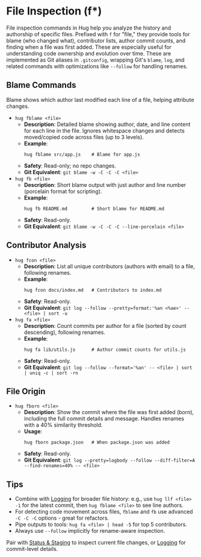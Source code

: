 # File Inspection (f*)
File inspection commands in Hug help you analyze the history and authorship of specific files. Prefixed with `f` for "file," they provide tools for blame (who
changed what), contributor lists, author commit counts, and finding when a file was first added. These are especially useful for understanding code ownership
and evolution over time.
These are implemented as Git aliases in `.gitconfig`, wrapping Git's `blame`, `log`, and related commands with optimizations like `--follow` for handling
renames.

## Blame Commands
Blame shows which author last modified each line of a file, helping attribute changes.
- `hug fblame <file>`
    - **Description**: Detailed blame showing author, date, and line content for each line in the file. Ignores whitespace changes and detects moved/copied code
      across files (up to 3 levels).
    - **Example**:
      ```
      hug fblame src/app.js    # Blame for app.js
      ```
    - **Safety**: Read-only; no repo changes.
    - **Git Equivalent**: `git blame -w -C -C -C <file>`
- `hug fb <file>`
    - **Description**: Short blame output with just author and line number (porcelain format for scripting).
    - **Example**:
      ```
      hug fb README.md         # Short blame for README.md
      ```
    - **Safety**: Read-only.
    - **Git Equivalent**: `git blame -w -C -C -C --line-porcelain <file>`

## Contributor Analysis
- `hug fcon <file>`
    - **Description**: List all unique contributors (authors with email) to a file, following renames.
    - **Example**:
      ```
      hug fcon docs/index.md   # Contributors to index.md
      ```
    - **Safety**: Read-only.
    - **Git Equivalent**: `git log --follow --pretty=format:'%an <%ae>' -- <file> | sort -u`
- `hug fa <file>`
    - **Description**: Count commits per author for a file (sorted by count descending), following renames.
    - **Example**:
      ```
      hug fa lib/utils.js      # Author commit counts for utils.js
      ```
    - **Safety**: Read-only.
    - **Git Equivalent**: `git log --follow --format='%an' -- <file> | sort | uniq -c | sort -rn`

## File Origin
- `hug fborn <file>`
    - **Description**: Show the commit where the file was first added (born), including the full commit details and message. Handles renames with a 40%
      similarity threshold.
    - **Usage**:
      ```
      hug fborn package.json   # When package.json was added
      ```
    - **Safety**: Read-only.
    - **Git Equivalent**: `git log --pretty=logbody --follow --diff-filter=A --find-renames=40% -- <file>`

## Tips
- Combine with [Logging](logging#file-inspection) for broader file history: e.g., use `hug llf <file> -1` for the latest commit, then `hug fblame <file>` to see line authors.
- For detecting code movement across files, `fblame` and `fb` use advanced `-C -C -C` options - great for refactors.
- Pipe outputs to tools: `hug fa <file> | head -5` for top 5 contributors.
- Always use `--follow` implicitly for rename-aware inspection.

Pair with [Status & Staging](status-staging) to inspect current file changes, or [Logging](logging) for commit-level details.
